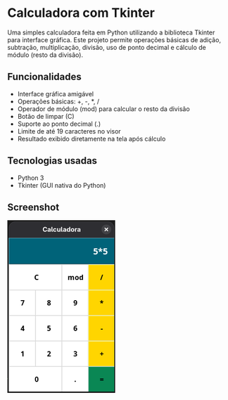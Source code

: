 # Calculadora com Tkinter

Uma simples calculadora feita em Python utilizando a biblioteca Tkinter para interface gráfica. Este projeto permite operações básicas de adição, subtração, multiplicação, divisão, uso de ponto decimal e cálculo de módulo (resto da divisão).

## Funcionalidades

- Interface gráfica amigável
- Operações básicas: +, -, *, /
- Operador de módulo (mod) para calcular o resto da divisão
- Botão de limpar (C)
- Suporte ao ponto decimal (.)
- Limite de até 19 caracteres no visor
- Resultado exibido diretamente na tela após cálculo

## Tecnologias usadas

- Python 3
- Tkinter (GUI nativa do Python)

## Screenshot

![Calculadora](img/calculadora.png)
